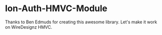 # Ion-Auth-HMVC-Module
Thanks to Ben Edmuds for creating this awesome library. Let's make it work on WireDesignz HMVC.
